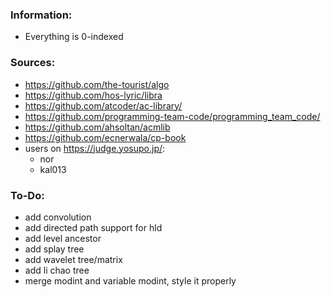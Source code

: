 ### Information:

- Everything is 0-indexed

### Sources:

- https://github.com/the-tourist/algo
- https://github.com/hos-lyric/libra
- https://github.com/atcoder/ac-library/
- https://github.com/programming-team-code/programming_team_code/
- https://github.com/ahsoltan/acmlib
- https://github.com/ecnerwala/cp-book
- users on https://judge.yosupo.jp/:
    - nor
    - kal013

### To-Do:

- add convolution
- add directed path support for hld
- add level ancestor
- add splay tree
- add wavelet tree/matrix
- add li chao tree
- merge modint and variable modint, style it properly